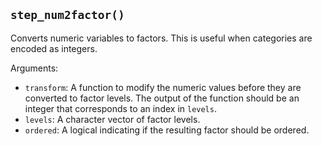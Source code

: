 ## `step_num2factor()`

Converts numeric variables to factors. This is useful when categories are encoded as integers.

Arguments:
* `transform`: A function to modify the numeric values before they are converted to factor levels. The output of the function should be an integer that corresponds to an index in `levels`.
* `levels`: A character vector of factor levels.
* `ordered`: A logical indicating if the resulting factor should be ordered.
